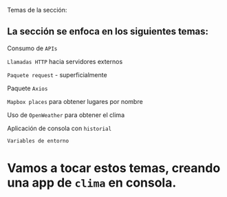 Temas de la sección:
## La sección se enfoca en los siguientes temas:

Consumo de ``APIs``

``Llamadas HTTP`` hacia servidores externos

``Paquete request`` - superficialmente

Paquete ``Axios``

``Mapbox places`` para obtener lugares por nombre

Uso de ``OpenWeather`` para obtener el clima

Aplicación de consola con ``historial``

``Variables de entorno``

# Vamos a tocar estos temas, creando una app de ``clima`` en consola.

